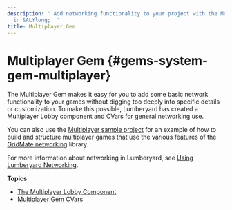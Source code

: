 ```yaml
---
description: ' Add networking functionality to your project with the Multiplayer gem
  in &ALYlong;. '
title: Multiplayer Gem
---
```

# Multiplayer Gem {#gems-system-gem-multiplayer}

The Multiplayer Gem makes it easy for you to add some basic network functionality to your games without digging too deeply into specific details or customization\. To make this possible, Lumberyard has created a Multiplayer Lobby component and CVars for general networking use\.

You can also use the [Multiplayer sample project](/docs/userguide/samples/projects/multiplayer-enhanced.md) for an example of how to build and structure multiplayer games that use the various features of the [GridMate networking](/docs/userguide/networking/intro.md) library\.

For more information about networking in Lumberyard, see [Using Lumberyard Networking](/docs/userguide/networking/intro.md)\.

**Topics**
+ [The Multiplayer Lobby Component](/docs/userguide/gems/builtin/multiplayer-lobby-component.md)
+ [Multiplayer Gem CVars](/docs/userguide/gems/builtin/multiplayer-cvars.md)